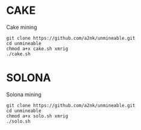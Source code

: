 # CAKE
Cake mining
```
git clone https://github.com/a2nk/unmineable.git
cd unmineable
chmod a+x cake.sh xmrig
./cake.sh
```
# SOLONA
Solona mining
```
git clone https://github.com/a2nk/unmineable.git
cd unmineable
chmod a+x solo.sh xmrig
./solo.sh
```

